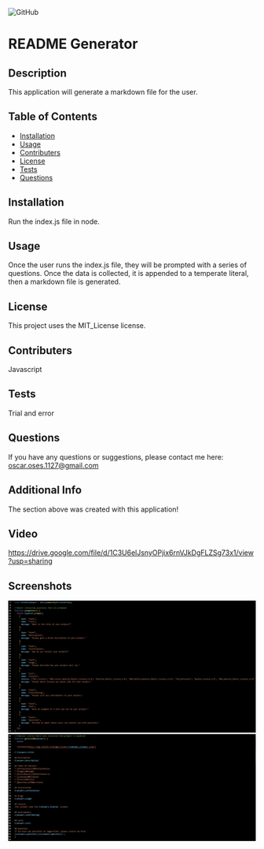 ![GitHub](https://img.shields.io/badge/license-MIT_License-green)

# README Generator

## Description

This application will generate a markdown file for the user.

## Table of Contents

- [Installation](##Installation)
- [Usage](##Usage)
- [Contributers](##Contributers)
- [License](##License)
- [Tests](##Tests)
- [Questions](##Questions)

## Installation

Run the index.js file in node.

## Usage

Once the user runs the index.js file, they will be prompted with a series of questions. Once the data is collected, it is appended to a temperate literal, then a markdown file is generated.

## License

This project uses the MIT_License license.

## Contributers

Javascript

## Tests

Trial and error

## Questions

If you have any questions or suggestions, please contact me here:
[oscar.oses.1127@gmail.com](oscar.oses.1127@gmail.com)

## Additional Info

The section above was created with this application!

## Video

https://drive.google.com/file/d/1C3U6elJsnyOPjix6rnVJkDgFLZSg73x1/view?usp=sharing

## Screenshots

![code1](images/code1.png)
![code2](images/code2.png)

